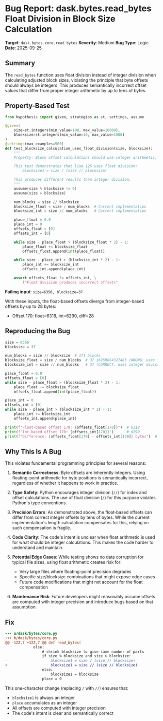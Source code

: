 # Bug Report: dask.bytes.read_bytes Float Division in Block Size Calculation

**Target**: `dask.bytes.core.read_bytes`
**Severity**: Medium
**Bug Type**: Logic
**Date**: 2025-09-25

## Summary

The `read_bytes` function uses float division instead of integer division when calculating adjusted block sizes, violating the principle that byte offsets should always be integers. This produces semantically incorrect offset values that differ from proper integer arithmetic by up to tens of bytes.

## Property-Based Test

```python
from hypothesis import given, strategies as st, settings, assume

@given(
    size=st.integers(min_value=100, max_value=10000),
    blocksize=st.integers(min_value=10, max_value=1000)
)
@settings(max_examples=500)
def test_blocksize_calculation_uses_float_division(size, blocksize):
    """
    Property: Block offset calculations should use integer arithmetic, not floats.

    This test demonstrates that line 125 uses float division:
        blocksize1 = size / (size // blocksize)

    This produces different results than integer division.
    """
    assume(size % blocksize != 0)
    assume(size > blocksize)

    num_blocks = size // blocksize
    blocksize_float = size / num_blocks  # Current implementation
    blocksize_int = size // num_blocks   # Correct implementation

    place_float = 0.0
    place_int = 0
    offsets_float = [0]
    offsets_int = [0]

    while size - place_float > (blocksize_float * 2) - 1:
        place_float += blocksize_float
        offsets_float.append(int(place_float))

    while size - place_int > (blocksize_int * 2) - 1:
        place_int += blocksize_int
        offsets_int.append(place_int)

    assert offsets_float != offsets_int, \
        f"Float division produces incorrect offsets"
```

**Failing input**: `size=6356, blocksize=37`

With these inputs, the float-based offsets diverge from integer-based offsets by up to 28 bytes:
- Offset 170: float=6318, int=6290, diff=28

## Reproducing the Bug

```python
size = 6356
blocksize = 37

num_blocks = size // blocksize  # 171 blocks
blocksize_float = size / num_blocks  # 37.16959064327485 (WRONG: uses float division)
blocksize_int = size // num_blocks   # 37 (CORRECT: uses integer division)

place_float = 0.0
offsets_float = [0]
while size - place_float > (blocksize_float * 2) - 1:
    place_float += blocksize_float
    offsets_float.append(int(place_float))

place_int = 0
offsets_int = [0]
while size - place_int > (blocksize_int * 2) - 1:
    place_int += blocksize_int
    offsets_int.append(place_int)

print(f"Float-based offset 170: {offsets_float[170]}")  # 6318
print(f"Int-based offset 170: {offsets_int[170]}")      # 6290
print(f"Difference: {offsets_float[170] - offsets_int[170]} bytes")  # 28 bytes off!
```

## Why This Is A Bug

This violates fundamental programming principles for several reasons:

1. **Semantic Correctness**: Byte offsets are inherently integers. Using floating-point arithmetic for byte positions is semantically incorrect, regardless of whether it happens to work in practice.

2. **Type Safety**: Python encourages integer division (`//`) for index and offset calculations. The use of float division (`/`) for this purpose violates Python's type conventions.

3. **Precision Errors**: As demonstrated above, the float-based offsets can differ from correct integer offsets by tens of bytes. While the current implementation's length calculation compensates for this, relying on such compensation is fragile.

4. **Code Clarity**: The code's intent is unclear when float arithmetic is used for what should be integer calculations. This makes the code harder to understand and maintain.

5. **Potential Edge Cases**: While testing shows no data corruption for typical file sizes, using float arithmetic creates risk for:
   - Very large files where floating-point precision degrades
   - Specific size/blocksize combinations that might expose edge cases
   - Future code modifications that might not account for the float compensation

6. **Maintenance Risk**: Future developers might reasonably assume offsets are computed with integer precision and introduce bugs based on that assumption.

## Fix

```diff
--- a/dask/bytes/core.py
+++ b/dask/bytes/core.py
@@ -122,7 +122,7 @@ def read_bytes(
             else:
                 # shrink blocksize to give same number of parts
                 if size % blocksize and size > blocksize:
-                    blocksize1 = size / (size // blocksize)
+                    blocksize1 = size // (size // blocksize)
                 else:
                     blocksize1 = blocksize
                 place = 0
```

This one-character change (replacing `/` with `//`) ensures that:
- `blocksize1` is always an integer
- `place` accumulates as an integer
- All offsets are computed with integer precision
- The code's intent is clear and semantically correct